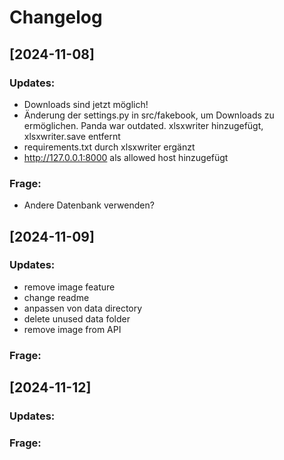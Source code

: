 # Changelog

## [2024-11-08]

### Updates:

- Downloads sind jetzt möglich!
- Änderung der settings.py in src/fakebook, um Downloads zu ermöglichen. Panda war outdated. xlsxwriter hinzugefügt, xlsxwriter.save entfernt
- requirements.txt durch xlsxwriter ergänzt
- http://127.0.0.1:8000 als allowed host hinzugefügt

### Frage:

- Andere Datenbank verwenden?

## [2024-11-09]

### Updates:

- remove image feature
- change readme
- anpassen von data directory
- delete unused data folder
- remove image from API

### Frage:

## [2024-11-12]

### Updates:

### Frage:
